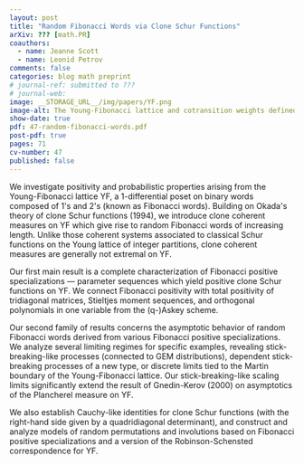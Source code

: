 ```yaml
---
layout: post
title: "Random Fibonacci Words via Clone Schur Functions"
arXiv: ??? [math.PR]
coauthors:
  - name: Jeanne Scott
  - name: Leonid Petrov
comments: false
categories: blog math preprint
# journal-ref: submitted to ???
# journal-web: 
image: __STORAGE_URL__/img/papers/YF.png
image-alt: The Young-Fibonacci lattice and cotransition weights defined by an arbitrary harmonic function
show-date: true
pdf: 47-random-fibonacci-words.pdf
post-pdf: true
pages: 71
cv-number: 47
published: false
---
```


We investigate positivity and probabilistic properties arising from the Young-Fibonacci lattice YF, a 1-differential poset on binary words composed of 1's and 2's (known as Fibonacci words). Building on Okada's theory of clone Schur functions (1994), we introduce clone coherent measures on YF which give rise to random Fibonacci words of increasing length. Unlike those coherent systems associated to classical Schur functions on the Young lattice of integer partitions, clone coherent measures are generally not extremal on YF. 

Our first main result is a complete characterization of Fibonacci positive specializations — parameter sequences which yield positive clone Schur functions on YF. We connect Fibonacci positivity with total positivity of tridiagonal matrices, Stieltjes moment sequences, and orthogonal polynomials in one variable from the (q-)Askey scheme. 

Our second family of results concerns the asymptotic behavior of random Fibonacci words derived from various Fibonacci positive specializations. We analyze several limiting regimes for specific examples, revealing stick-breaking-like processes (connected to GEM distributions), dependent stick-breaking processes of a new type, or discrete limits tied to the Martin boundary of the Young-Fibonacci lattice. Our stick-breaking-like scaling limits significantly extend the result of Gnedin-Kerov (2000) on asymptotics of the Plancherel measure on YF. 

We also establish Cauchy-like identities for clone Schur functions (with the right-hand side given by a quadridiagonal determinant), and construct and analyze models of random permutations and involutions based on Fibonacci positive specializations and a version of the Robinson-Schensted correspondence for YF.